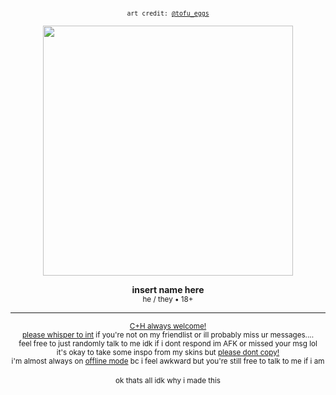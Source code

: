 
<p align="center"><sub><code>art credit: <a href="https://x.com/tofu_eggs/status/1935662470087274619/">@tofu_eggs</a></code></sub></p>
<div align="center"><img src="https://i.postimg.cc/c4VBqp2H/ART-BY-tofu-eggs-2.png" width="400"></div>
<p align="center"><b>insert name here</b><br>
  <sub>he / they • 18+</sub></p>
<hr>
<div align="center"><sub><ins>C+H always welcome!</ins></sub><br>
<sub><ins>please whisper to int</ins> if you're not on my friendlist or ill probably miss ur messages....</sub><br>
<sub>feel free to just randomly talk to me idk if i dont respond im AFK or missed your msg lol</sub><br>
<sub>it's okay to take some inspo from my skins but <ins>please dont copy!</ins></sub><br>
<sub>i'm almost always on <ins>offline mode</ins> bc i feel awkward but you're still free to talk to me if i am</sub><br>
<br><sub>ok thats all idk why i made this</sub><br></div>
